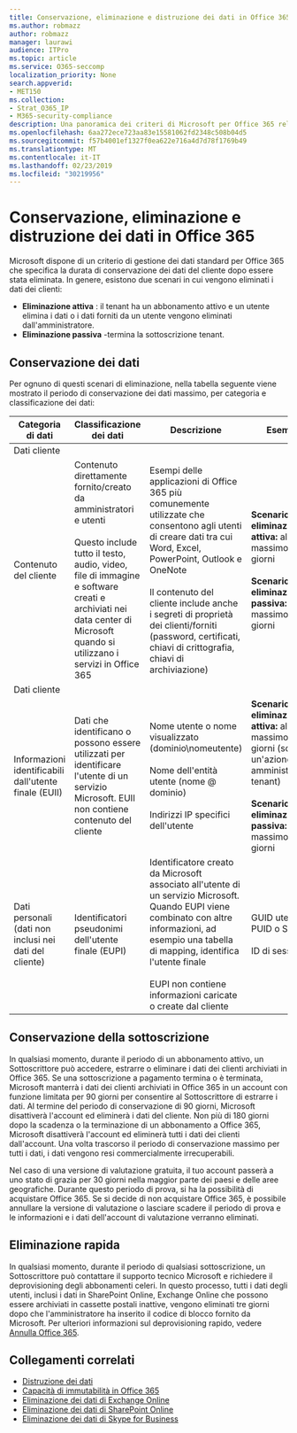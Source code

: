 ```yaml
---
title: Conservazione, eliminazione e distruzione dei dati in Office 365
ms.author: robmazz
author: robmazz
manager: laurawi
audience: ITPro
ms.topic: article
ms.service: O365-seccomp
localization_priority: None
search.appverid:
- MET150
ms.collection:
- Strat_O365_IP
- M365-security-compliance
description: Una panoramica dei criteri di Microsoft per Office 365 relativamente alla conservazione, all'eliminazione e alla distruzione dei dati.
ms.openlocfilehash: 6aa272ece723aa83e15581062fd2348c508b04d5
ms.sourcegitcommit: f57b4001ef1327f0ea622e716a4d7d78f1769b49
ms.translationtype: MT
ms.contentlocale: it-IT
ms.lasthandoff: 02/23/2019
ms.locfileid: "30219956"
---
```

# <a name="data-retention-deletion-and-destruction-in-office-365"></a>Conservazione, eliminazione e distruzione dei dati in Office 365

Microsoft dispone di un criterio di gestione dei dati standard per Office 365 che specifica la durata di conservazione dei dati del cliente dopo essere stata eliminata. In genere, esistono due scenari in cui vengono eliminati i dati dei clienti:

- **Eliminazione attiva** : il tenant ha un abbonamento attivo e un utente elimina i dati o i dati forniti da un utente vengono eliminati dall'amministratore.
- **Eliminazione passiva** -termina la sottoscrizione tenant.

## <a name="data-retention"></a>Conservazione dei dati

Per ognuno di questi scenari di eliminazione, nella tabella seguente viene mostrato il periodo di conservazione dei dati massimo, per categoria e classificazione dei dati:

| Categoria di dati | Classificazione dei dati | Descrizione | Esempi | Periodo di conservazione |
|-----------------|-----------------|-----------------|----------------------------------|-------------------------------|
| Dati cliente
 | Contenuto del cliente| Contenuto direttamente fornito/creato da amministratori e utenti <br><br> Questo include tutto il testo, audio, video, file di immagine e software creati e archiviati nei data center di Microsoft quando si utilizzano i servizi in Office 365 | Esempi delle applicazioni di Office 365 più comunemente utilizzate che consentono agli utenti di creare dati tra cui Word, Excel, PowerPoint, Outlook e OneNote <br><br> Il contenuto del cliente include anche i segreti di proprietà dei clienti/forniti (password, certificati, chiavi di crittografia, chiavi di archiviazione) | **Scenario di eliminazione attiva:** al massimo 30 giorni <br><br> **Scenario di eliminazione passiva:** al massimo 180 giorni |
| Dati cliente
 | Informazioni identificabili dall'utente finale (EUII) | Dati che identificano o possono essere utilizzati per identificare l'utente di un servizio Microsoft. EUII non contiene contenuto del cliente | Nome utente o nome visualizzato (dominio\nomeutente) <br><br> Nome dell'entità utente (nome @ dominio) <br><br>  Indirizzi IP specifici dell'utente | **Scenario di eliminazione attiva:** al massimo 180 giorni (solo un'azione di amministratore tenant) <br><br> **Scenario di eliminazione passiva:** al massimo 180 giorni |
| Dati personali <br> (dati non inclusi nei dati del cliente) | Identificatori pseudonimi dell'utente finale (EUPI) | Identificatore creato da Microsoft associato all'utente di un servizio Microsoft. Quando EUPI viene combinato con altre informazioni, ad esempio una tabella di mapping, identifica l'utente finale <br><br> EUPI non contiene informazioni caricate o create dal cliente | GUID utente, PUID o SID <br><br> ID di sessione | **Scenario di eliminazione attiva:** al massimo 30 giorni <br><br> **Scenario di eliminazione passiva:** al massimo 180 giorni |

## <a name="subscription-retention"></a>Conservazione della sottoscrizione

In qualsiasi momento, durante il periodo di un abbonamento attivo, un Sottoscrittore può accedere, estrarre o eliminare i dati dei clienti archiviati in Office 365. Se una sottoscrizione a pagamento termina o è terminata, Microsoft manterrà i dati dei clienti archiviati in Office 365 in un account con funzione limitata per 90 giorni per consentire al Sottoscrittore di estrarre i dati. Al termine del periodo di conservazione di 90 giorni, Microsoft disattiverà l'account ed eliminerà i dati del cliente. Non più di 180 giorni dopo la scadenza o la terminazione di un abbonamento a Office 365, Microsoft disattiverà l'account ed eliminerà tutti i dati dei clienti dall'account. Una volta trascorso il periodo di conservazione massimo per tutti i dati, i dati vengono resi commercialmente irrecuperabili.

Nel caso di una versione di valutazione gratuita, il tuo account passerà a uno stato di grazia per 30 giorni nella maggior parte dei paesi e delle aree geografiche. Durante questo periodo di prova, si ha la possibilità di acquistare Office 365. Se si decide di non acquistare Office 365, è possibile annullare la versione di valutazione o lasciare scadere il periodo di prova e le informazioni e i dati dell'account di valutazione verranno eliminati.

## <a name="expedited-deletion"></a>Eliminazione rapida
In qualsiasi momento, durante il periodo di qualsiasi sottoscrizione, un Sottoscrittore può contattare il supporto tecnico Microsoft e richiedere il deprovisioning degli abbonamenti celeri. In questo processo, tutti i dati degli utenti, inclusi i dati in SharePoint Online, Exchange Online che possono essere archiviati in cassette postali inattive, vengono eliminati tre giorni dopo che l'amministratore ha inserito il codice di blocco fornito da Microsoft. Per ulteriori informazioni sul deprovisioning rapido, vedere [Annulla Office 365](https://support.office.com/article/Cancel-Office-365-for-business-b1bc0bef-4608-4601-813a-cdd9f746709a).

## <a name="related-links"></a>Collegamenti correlati
- [Distruzione dei dati](office-365-data-destruction.md)
- [Capacità di immutabilità in Office 365](office-365-data-immutability.md)
- [Eliminazione dei dati di Exchange Online](office-365-exchange-online-data-deletion.md)
- [Eliminazione dei dati di SharePoint Online](office-365-sharepoint-online-data-deletion.md)
- [Eliminazione dei dati di Skype for Business](office-365-skype-data-deletion.md)